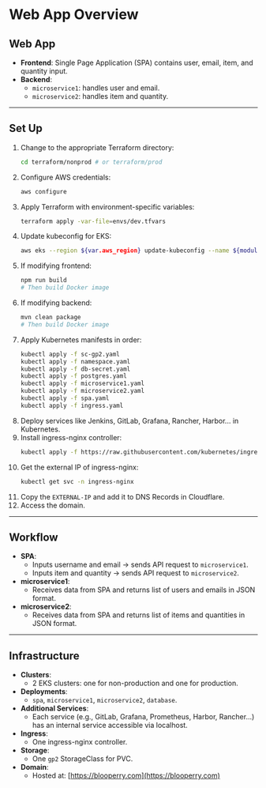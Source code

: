 # Web App Overview

## Web App

- **Frontend**: Single Page Application (SPA) contains user, email, item, and quantity input.
- **Backend**:
  - `microservice1`: handles user and email.
  - `microservice2`: handles item and quantity.

---

## Set Up

1. Change to the appropriate Terraform directory:
   ```bash
   cd terraform/nonprod # or terraform/prod
   ```
2. Configure AWS credentials:
   ```bash
   aws configure
   ```
3. Apply Terraform with environment-specific variables:
   ```bash
   terraform apply -var-file=envs/dev.tfvars
   ```
4. Update kubeconfig for EKS:
   ```bash
   aws eks --region ${var.aws_region} update-kubeconfig --name ${module.eks.cluster_name}
   ```
5. If modifying frontend:
   ```bash
   npm run build
   # Then build Docker image
   ```
6. If modifying backend:
   ```bash
   mvn clean package
   # Then build Docker image
   ```
7. Apply Kubernetes manifests in order:
   ```bash
   kubectl apply -f sc-gp2.yaml
   kubectl apply -f namespace.yaml
   kubectl apply -f db-secret.yaml
   kubectl apply -f postgres.yaml
   kubectl apply -f microservice1.yaml
   kubectl apply -f microservice2.yaml
   kubectl apply -f spa.yaml
   kubectl apply -f ingress.yaml
   ```
8. Deploy services like Jenkins, GitLab, Grafana, Rancher, Harbor... in Kubernetes.
9. Install ingress-nginx controller:
   ```bash
   kubectl apply -f https://raw.githubusercontent.com/kubernetes/ingress-nginx/controller-v1.10.1/deploy/static/provider/cloud/deploy.yaml
   ```
10. Get the external IP of ingress-nginx:
    ```bash
    kubectl get svc -n ingress-nginx
    ```
11. Copy the `EXTERNAL-IP` and add it to DNS Records in Cloudflare.
12. Access the domain.

---

## Workflow

- **SPA**:
  - Inputs username and email → sends API request to `microservice1`.
  - Inputs item and quantity → sends API request to `microservice2`.
- **microservice1**:
  - Receives data from SPA and returns list of users and emails in JSON format.
- **microservice2**:
  - Receives data from SPA and returns list of items and quantities in JSON format.

---

## Infrastructure

- **Clusters**:
  - 2 EKS clusters: one for non-production and one for production.
- **Deployments**:
  - `spa`, `microservice1`, `microservice2`, `database`.
- **Additional Services**:
  - Each service (e.g., GitLab, Grafana, Prometheus, Harbor, Rancher...) has an internal service accessible via localhost.
- **Ingress**:
  - One ingress-nginx controller.
- **Storage**:
  - One `gp2` StorageClass for PVC.
- **Domain**:
  - Hosted at: [https://blooperry.com](https://blooperry.com)
